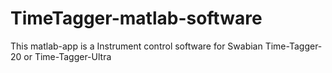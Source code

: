 # TimeTagger-matlab-software
This matlab-app is a Instrument control software for Swabian Time-Tagger-20 or Time-Tagger-Ultra

